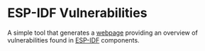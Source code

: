 # ESP-IDF Vulnerabilities

A simple tool that generates a [webpage](https://fhrbata.github.io/esp-idf-vulnerabilities/)
providing an overview of vulnerabilities found in [ESP-IDF](https://github.com/espressif/esp-idf)
components.
